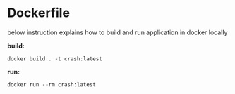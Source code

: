 # Dockerfile

below instruction explains how to build and run application in docker locally

**build:**
```
docker build . -t crash:latest
```
**run:**
```
docker run --rm crash:latest
```

